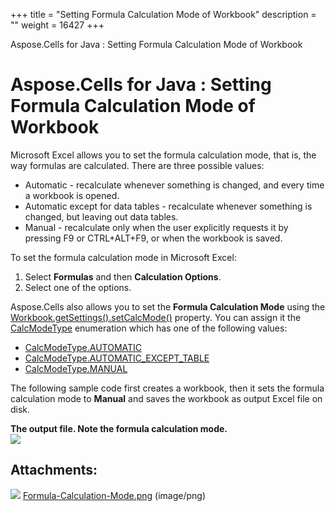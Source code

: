 +++
title = "Setting Formula Calculation Mode of Workbook" 
description = "" 
weight = 16427 
+++

Aspose.Cells for Java : Setting Formula Calculation Mode of Workbook  

# Aspose.Cells for Java : Setting Formula Calculation Mode of Workbook


Microsoft Excel allows you to set the formula calculation mode, that is, the way formulas are calculated. There are three possible values:

*   Automatic - recalculate whenever something is changed, and every time a workbook is opened.
*   Automatic except for data tables - recalculate whenever something is changed, but leaving out data tables.
*   Manual - recalculate only when the user explicitly requests it by pressing F9 or CTRL+ALT+F9, or when the workbook is saved.

To set the formula calculation mode in Microsoft Excel:

1.  Select **Formulas** and then **Calculation Options**.
2.  Select one of the options.

Aspose.Cells also allows you to set the **Formula Calculation Mode** using the [Workbook.getSettings().setCalcMode()](https://apireference.aspose.com/java/cells/com.aspose.cells/workbooksettings#CalcMode) property. You can assign it the [CalcModeType](https://apireference.aspose.com/java/cells/com.aspose.cells/CalcModeType) enumeration which has one of the following values:

*   [CalcModeType.AUTOMATIC](https://apireference.aspose.com/java/cells/com.aspose.cells/calcmodetype#AUTOMATIC)
*   [CalcModeType.AUTOMATIC\_EXCEPT\_TABLE](https://apireference.aspose.com/java/cells/com.aspose.cells/calcmodetype#AUTOMATIC_EXCEPT_TABLE)
*   [CalcModeType.MANUAL](https://apireference.aspose.com/java/cells/com.aspose.cells/calcmodetype#MANUAL)

The following sample code first creates a workbook, then it sets the formula calculation mode to **Manual** and saves the workbook as output Excel file on disk.

**The output file. Note the formula calculation mode.**  
![](https://docs2.aspose.com/cells/java/attachments/5276656/5473046.png)


## Attachments:

![](https://docs2.aspose.com/cells/java/images/icons/bullet_blue.gif) [Formula-Calculation-Mode.png](https://docs2.aspose.com/cells/java/attachments/5276656/5473046.png) (image/png)  

